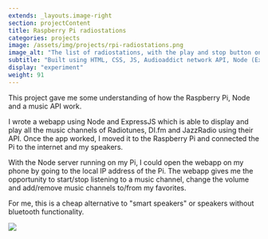 ```yaml
---
extends: _layouts.image-right
section: projectContent
title: Raspberry Pi radiostations
categories: projects
image: /assets/img/projects/rpi-radiostations.png
image_alt: "The list of radiostations, with the play and stop button on the top"
subtitle: "Built using HTML, CSS, JS, Audioaddict network API, Node (ExpressJS), Raspberry Pi"
display: "experiment"
weight: 91
---
```


This project gave me some understanding of how the Raspberry Pi, Node and a music API work.

I wrote a webapp using Node and ExpressJS which is able to display and play all the music channels of Radiotunes, DI.fm and JazzRadio using their API. Once the app worked, I moved it to the Raspberry Pi and connected the Pi to the internet and my speakers.

With the Node server running on my Pi, I could open the webapp on my phone by going to the local IP address of the Pi. The webapp gives me the opportunity to start/stop listening to a music channel, change the volume and add/remove music channels to/from my favorites.

For me, this is a cheap alternative to "smart speakers" or speakers without bluetooth functionality.

<img src="/assets/img/projects/rpi-radiostations-full.png" />
